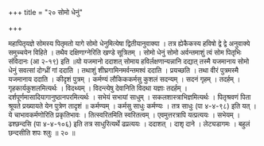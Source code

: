 +++
title = "२० सोमो धेनुं"

+++

महापितृयज्ञे सोमस्य पितृमतो यागे सोमो धेनुमित्येषा द्वितीयानुवाक्या । तत्र ह्येकैकस्य हविषो द्वे द्वे अनुवाक्ये समुच्चयेन विहिते । तथैव दक्षिणाग्नेरिति खण्डे सूत्रितम् । सोमो धेनुं सोमो अर्वन्तमाशुं त्वं सोम पितृभिः संविदानः (आ २-१९) इति ॥यो यजमानो ददाशत् सोमाय हविर्लक्षणान्यन्नानि दद्यात् तस्मै यजमानाय सोमो धेनुं सवत्सां दोग्ध्रीं गां ददाति । तथाशुं शीघ्रगामिनमर्वन्तमश्वं ददाति । प्रयच्छति । तथा वीरं पुत्रमस्मै यजमानाय ददाति । कीदृशं पुत्रम् । कर्मण्यं लौकिककर्मसु कुशलं सदन्यम् । सदनं गृहम् । तदर्हम् । गृहकार्यकुशलमित्यर्थः । विदथ्यम् । विदन्त्येषु देवानिति विदथा यज्ञाः तदर्हम् । दर्शपूर्णमासादियागानुष्ठानपरमित्यर्थः । सभेयं सभायां साधुम् । सकलशास्त्राभिज्ञमित्यर्थः । पितृश्रवणं पिता श्रूयते प्रख्यायते येन पुत्रेण तादृशं ॥ कर्मण्यम् । कर्मसु साधुः कर्मण्यः । तत्र साधुः (पा ४-४-९८) इति यत् । ये चाभावकर्मणोरिति प्रकृतिभावः । तित्स्वरितमिति स्वरितत्वम् । एवमुत्तरत्रापि यत्प्रत्ययः । सभेयम् । ढश्छन्दसि (पा ४-४-१०६) इति तत्र साधुरित्यर्थे ढप्रत्ययः । ददाशत् । दाशृ दाने । लेट्यडागमः । बहुलं छन्दसीति शपः श्लुः ॥ २० ॥